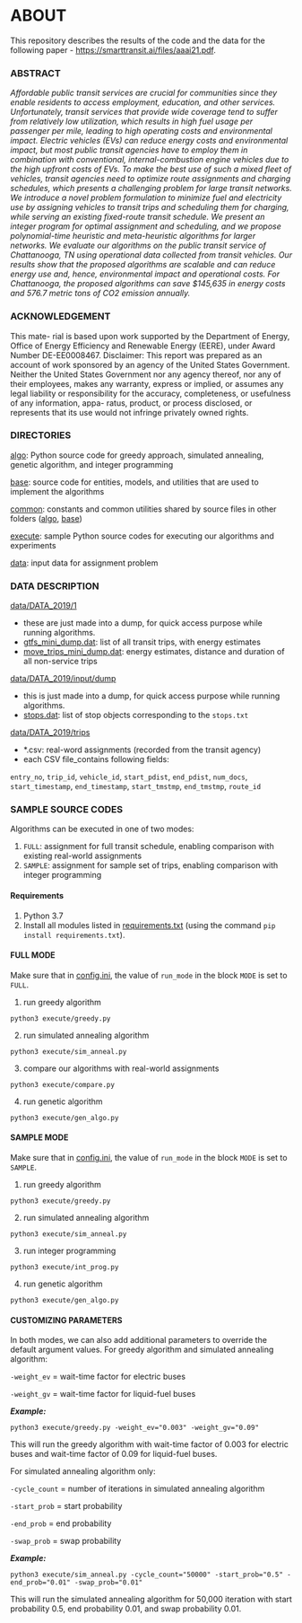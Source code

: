 # ABOUT

This repository describes the results of the code and the data for the following paper - https://smarttransit.ai/files/aaai21.pdf. 

### ABSTRACT 

*Affordable public transit services are crucial for communities since they enable residents to access employment, education, and other services. Unfortunately, transit services that provide wide coverage tend to suffer from relatively low utilization, which results in high fuel usage per passenger per mile, leading to high operating costs and environmental impact. Electric vehicles (EVs) can reduce energy costs and environmental impact, but most public transit agencies have to employ them in combination with conventional, internal-combustion engine vehicles due to the high upfront costs of EVs. To make the best use of such a mixed fleet of vehicles, transit agencies need to optimize route assignments and charging schedules, which presents a challenging problem for large transit networks. We introduce a novel problem formulation to minimize fuel and electricity use by assigning vehicles to transit trips and scheduling them for charging, while serving an existing fixed-route transit schedule. We present an integer program for optimal assignment and scheduling, and we propose polynomial-time heuristic and meta-heuristic algorithms for larger networks. We evaluate our algorithms on the public transit service of Chattanooga, TN using operational data collected from transit vehicles. Our results show that the proposed algorithms are scalable and can reduce energy use and, hence, environmental impact and operational costs. For Chattanooga, the proposed algorithms can save $145,635 in energy costs and 576.7 metric tons of CO2 emission annually.*

### ACKNOWLEDGEMENT

This mate- rial is based upon work supported by the Department of Energy, Office of Energy Efficiency and Renewable Energy (EERE), under Award Number DE-EE0008467. Disclaimer: This report was prepared as an account of work sponsored by an agency of the United States Government. Neither the United States Government nor any agency thereof, nor any of their employees, makes any warranty, express or implied, or assumes any legal liability or responsibility for the accuracy, completeness, or usefulness of any information, appa- ratus, product, or process disclosed, or represents that its use would not infringe privately owned rights.

### DIRECTORIES

[algo](algo): Python source code for greedy approach, simulated annealing, genetic algorithm, and integer programming

[base](base): source code for entities, models, and utilities that are used to implement the algorithms

[common](common): constants and common utilities shared by source files in other folders ([algo](algo), [base](base))

[execute](execute): sample Python source codes for executing our algorithms and experiments

[data](data): input data for assignment problem


### DATA DESCRIPTION

[data/DATA_2019/1](data/DATA_2019/1)
   
- these are just made into a dump, for quick access purpose while running algorithms.
- [gtfs_mini_dump.dat](data/DATA_2019/1/gtfs_mini_dump.dat): list of all transit trips, with energy estimates
- [move_trips_mini_dump.dat](data/DATA_2019/1/move_trips_mini_dump.dat): energy estimates, distance and duration of all non-service trips

[data/DATA_2019/input/dump](data/DATA_2019/input/dump)

- this is just made into a dump, for quick access purpose while running algorithms.
- [stops.dat](data/DATA_2019/input/dump/stops.dat): list of stop objects corresponding to the ```stops.txt```

[data/DATA_2019/trips](data/DATA_2019/trips)

- *.csv: real-word assignments (recorded from the transit agency)
- each CSV file_contains following fields:

```entry_no```, ```trip_id```, ```vehicle_id```, ```start_pdist```, ```end_pdist```, ```num_docs```, ```start_timestamp```, ```end_timestamp```, ```start_tmstmp```, ```end_tmstmp```, ```route_id```


### SAMPLE SOURCE CODES

Algorithms can be executed in one of two modes:

1. ```FULL```: assignment for full transit schedule, enabling comparison with existing real-world assignments
2. ```SAMPLE```: assignment for sample set of trips, enabling comparison with integer programming

#### Requirements
1. Python 3.7
2. Install all modules listed in [requirements.txt](requirements.txt) (using the command ```pip install requirements.txt```).


#### FULL MODE
Make sure that in [config.ini](config.ini), the value of ```run_mode``` in the block ```MODE``` is set to ```FULL```.

1. run greedy algorithm

```shell
python3 execute/greedy.py
```
2. run simulated annealing algorithm

```shell
python3 execute/sim_anneal.py
```

3. compare our algorithms with real-world assignments

```shell
python3 execute/compare.py
```

4. run genetic algorithm

```shell
python3 execute/gen_algo.py
```

#### SAMPLE MODE
Make sure that in [config.ini](config.ini), the value of ```run_mode``` in the block ```MODE``` is set to ```SAMPLE```.

1. run greedy algorithm

```shell
python3 execute/greedy.py
```

2. run simulated annealing algorithm

```shell
python3 execute/sim_anneal.py
```

3. run integer programming

```shell
python3 execute/int_prog.py
```

4. run genetic algorithm

```shell
python3 execute/gen_algo.py
```

#### CUSTOMIZING PARAMETERS
In both modes, we can also add additional parameters to override the default argument values.
For greedy algorithm and simulated annealing algorithm:

```-weight_ev``` = wait-time factor for electric buses

```-weight_gv``` = wait-time factor for liquid-fuel buses

***Example:***
```shell
python3 execute/greedy.py -weight_ev="0.003" -weight_gv="0.09"
```

This will run the greedy algorithm with wait-time factor of 0.003 for electric buses and wait-time factor of 0.09 for liquid-fuel buses.

For simulated annealing algorithm only:

```-cycle_count``` = number of iterations in simulated annealing algorithm

```-start_prob``` = start probability

```-end_prob``` = end probability

```-swap_prob``` = swap probability

***Example:***
```shell
python3 execute/sim_anneal.py -cycle_count="50000" -start_prob="0.5" -end_prob="0.01" -swap_prob="0.01"
```

This will run the simulated annealing algorithm for 50,000 iteration with start probability 0.5, end probability 0.01, and swap probability 0.01.

